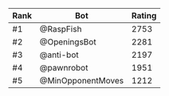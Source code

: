 Rank|Bot|Rating
---|---|---
#1|@RaspFish|2753
#2|@OpeningsBot|2281
#3|@anti-bot|2197
#4|@pawnrobot|1951
#5|@MinOpponentMoves|1212
